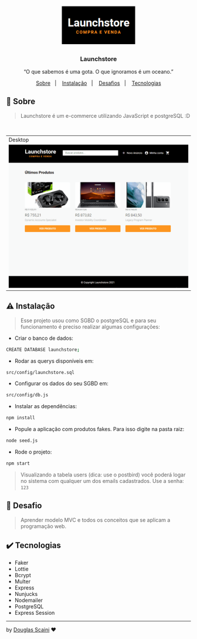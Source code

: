 <h1 align="center"><img src="./.github/logo.png" width="200px"></h1>

<h3 align="center">Launchstore</h3>

<p align="center">“O que sabemos é uma gota. O que ignoramos é um oceano.”</p>

<p align="center">
  <a href="#about">Sobre</a>&nbsp;&nbsp;&nbsp;|&nbsp;&nbsp;&nbsp;
  <a href="#install">Instalação</a>&nbsp;&nbsp;&nbsp;|&nbsp;&nbsp;&nbsp;
  <a href="#challenge">Desafios</a>&nbsp;&nbsp;&nbsp;|&nbsp;&nbsp;&nbsp;
  <a href="#technologies">Tecnologias</a>
</p>

## :speech_balloon: Sobre <a name="about"></a>

> Launchstore é um e-commerce utilizando JavaScript e postgreSQL :D

<br />
<table>
  <tr>
    <td colspan="1">Desktop</td>
  </tr>
  <tr>
    <td><img src="./.github/gif.gif" width=1000px /></td></td>
  </tr>
</table>

## :warning: Instalação <a name="install"></a>

> Esse projeto usou como SGBD o postgreSQL e para seu funcionamento é preciso realizar algumas configurações:

- Criar o banco de dados:

```sh
CREATE DATABASE launchstore;
```

- Rodar as querys disponíveis em:

```sh
src/config/launchstore.sql
```

- Configurar os dados do seu SGBD em:

```sh
src/config/db.js
```

- Instalar as dependências:

```sh
npm install
```

- Popule a aplicação com produtos fakes. Para isso digite na pasta raiz:

```sh
node seed.js
```

- Rode o projeto:

```sh
npm start
```

> Visualizando a tabela users (dica: use o postbird) você poderá logar no sistema com qualquer um dos emails cadastrados. Use a senha: `123`

## :triangular_flag_on_post: Desafio <a name="challenge"></a>

> Aprender modelo MVC e todos os conceitos que se aplicam a programação web.

## :heavy_check_mark: Tecnologias <a name="technologies"></a>

- Faker
- Lottie
- Bcrypt
- Multer
- Express
- Nunjucks
- Nodemailer
- PostgreSQL
- Express Session

---

by [Douglas Scaini](https://www.github.com/douglasscaini) ❤️
